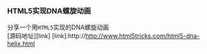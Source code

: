 ### HTML5实现DNA螺旋动画
分享一个用`HTML5`实现的DNA螺旋动画<br/>
[源码地址][link]
[link]:http://http://www.html5tricks.com/html5-dna-helix.html
